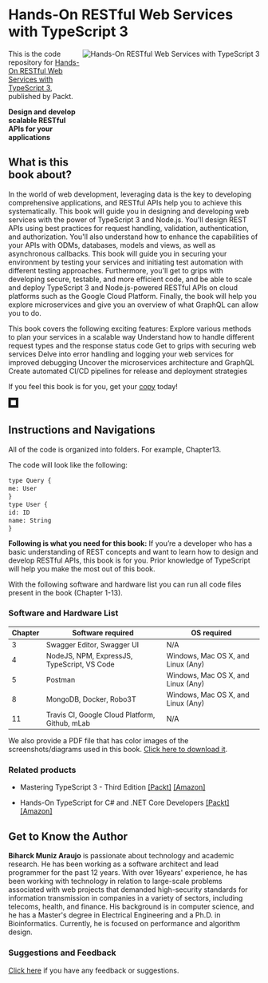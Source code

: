 # Hands-On RESTful Web Services with TypeScript 3

<a href="https://www.packtpub.com/application-development/hands-restful-web-services-typescript-3?utm_source=github&utm_medium=repository&utm_campaign=9781789956276 "><img src="https://dz13w8afd47il.cloudfront.net/sites/default/files/imagecache/ppv4_main_book_cover/B13139_Mockupcover.png" alt="Hands-On RESTful Web Services with TypeScript 3" height="256px" align="right"></a>

This is the code repository for [Hands-On RESTful Web Services with TypeScript 3](https://www.packtpub.com/application-development/hands-restful-web-services-typescript-3?utm_source=github&utm_medium=repository&utm_campaign=9781789956276 ), published by Packt.

**Design and develop scalable RESTful APIs for your applications**

## What is this book about?
In the world of web development, leveraging data is the key to developing comprehensive applications, and RESTful APIs help you to achieve this systematically. This book will guide you in designing and developing web services with the power of TypeScript 3 and Node.js. You'll design REST APIs using best practices for request handling, validation, authentication, and authorization. You'll also understand how to enhance the capabilities of your APIs with ODMs, databases, models and views, as well as asynchronous callbacks. This book will guide you in securing your environment by testing your services and initiating test automation with different testing approaches. Furthermore, you'll get to grips with developing secure, testable, and more efficient code, and be able to scale and deploy TypeScript 3 and Node.js-powered RESTful APIs on cloud platforms such as the Google Cloud Platform. Finally, the book will help you explore microservices and give you an overview of what GraphQL can allow you to do.

This book covers the following exciting features:
Explore various methods to plan your services in a scalable way 
Understand how to handle different request types and the response status code 
Get to grips with securing web services 
Delve into error handling and logging your web services for improved debugging 
Uncover the microservices architecture and GraphQL 
Create automated CI/CD pipelines for release and deployment strategies 

If you feel this book is for you, get your [copy](https://www.amazon.com/dp/1789956277) today!

<a href="https://www.packtpub.com/?utm_source=github&utm_medium=banner&utm_campaign=GitHubBanner"><img src="https://raw.githubusercontent.com/PacktPublishing/GitHub/master/GitHub.png" 
alt="https://www.packtpub.com/" border="5" /></a>

## Instructions and Navigations
All of the code is organized into folders. For example, Chapter13.

The code will look like the following:
```
type Query {
me: User
}
type User {
id: ID
name: String
}
```

**Following is what you need for this book:**
If you’re a developer who has a basic understanding of REST concepts and want to learn how to design and develop RESTful APIs, this book is for you. Prior knowledge of TypeScript will help you make the most out of this book.	

With the following software and hardware list you can run all code files present in the book (Chapter 1-13).
### Software and Hardware List
| Chapter | Software required                                | OS required |
| -------- | ------------------------------------------------| ----------------------------------- |
| 3        | Swagger Editor, Swagger UI                      | N/A |
| 4        | NodeJS, NPM, ExpressJS, TypeScript, VS Code     | Windows, Mac OS X, and Linux (Any) |
| 5        | Postman                                         | Windows, Mac OS X, and Linux (Any) |
| 8        | MongoDB, Docker, Robo3T                         | Windows, Mac OS X, and Linux (Any) |
| 11       | Travis CI, Google Cloud  Platform, Github, mLab | N/A |

We also provide a PDF file that has color images of the screenshots/diagrams used in this book. [Click here to download it](https://www.packtpub.com/sites/default/files/downloads/9781789956276_ColorImages.pdf).

### Related products
* Mastering TypeScript 3 - Third Edition [[Packt]](https://www.packtpub.com/application-development/mastering-typescript-3-third-edition?utm_source=github&utm_medium=repository&utm_campaign=9781789536706 ) [[Amazon]](https://www.amazon.com/dp/1789536707)

* Hands-On TypeScript for C# and .NET Core Developers [[Packt]](https://www.packtpub.com/application-development/hands-typescript-c-and-net-core-developers?utm_source=github&utm_medium=repository&utm_campaign=9781789130287 ) [[Amazon]](https://www.amazon.com/dp/178913028X)


## Get to Know the Author
**Biharck Muniz Araujo**
is passionate about technology and academic research. He has been working as a software architect and lead programmer for the past 12 years. With over 16years' experience, he has been working with technology in relation to large-scale problems associated with web projects that demanded high-security standards for information transmission in companies in a variety of sectors, including telecoms, health, and finance. His background is in computer science, and he has a Master's degree in Electrical Engineering and a Ph.D. in Bioinformatics. Currently, he is focused on performance and algorithm design.

### Suggestions and Feedback
[Click here](https://docs.google.com/forms/d/e/1FAIpQLSdy7dATC6QmEL81FIUuymZ0Wy9vH1jHkvpY57OiMeKGqib_Ow/viewform) if you have any feedback or suggestions.


